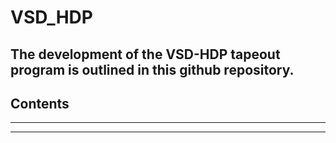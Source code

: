 # VSD_HDP

## The development of the VSD-HDP tapeout program is outlined in this github repository. 

## Contents

***
---
